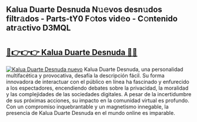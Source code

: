 ## Kalua Duarte Desnuda N𝚞𝚎vos desn𝚞dos filtr𝚊dos - Parts-tY0 F𝚘tos vid𝚎o - C𝚘ntenido atr𝚊ctivo D3MQL

# <h2><a href="http://mbcn6c.tromn.icu/?c=Kalua+Duarte+Desnuda">🔗👉👉👉 Kalua Duarte Desnuda 🔗🔗</a></h2>

[![Kalua Duarte Desnuda nuevo](https://i.imgur.com/pEAQMta.gif)](http://mbcn6c.tromn.icu/?c=Kalua+Duarte+Desnuda)
Kalua Duarte Desnuda, una personalidad multifacética y provocativa, desafía la descripción fácil. Su forma innovadora de interactuar con el público en línea ha fascinado y enfurecido a los espectadores, encendiendo debates sobre la privacidad, la moralidad y las complejidades de las sociedades digitales. A pesar de la incertidumbre de sus próximas acciones, su impacto en la comunidad virtual es profundo. Con un compromiso inquebrantable y un magnetismo innegable, la presencia de Kalua Duarte Desnuda en el mundo online es imparable.
